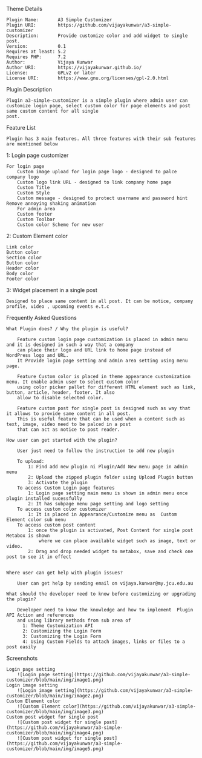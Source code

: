 Theme Details

    Plugin Name:       A3 Simple Customizer
    Plugin URI:        https://github.com/vijayakunwar/a3-simple-customizer
    Description:       Provide customize color and add widget to single post.
    Version:           0.1
    Requires at least: 5.2
    Requires PHP:      7.2
    Author:            Vijaya Kunwar
    Author URI:        https://vijayakunwar.github.io/
    License:           GPLv2 or later
    License URI:       https://www.gnu.org/licenses/gpl-2.0.html

Plugin Description 

    Plugin a3-simple-customizer is a simple plugin where admin user can
    customize login page, select custom color for page elements and post same custom content for all single
    post.

Feature List 

    Plugin has 3 main features. All three features with their sub features are mentioned below

1: Login page customizer

    For login page
        Custom image upload for login page logo - designed to palce company logo
        Custom logo link URL - designed to link company home page
        Custom Title
        Custom Style
        Custom message - designed to protect username and password hint
    Remove annoying shaking animation
        For admin area
        Custom footer
        Custom Toolbar
        Custom color Scheme for new user

2: Custom Element color

    Link color
    Button color
    Section color
    Button color
    Header color
    Body color
    Footer color

3: Widget placement in a single post

    Designed to place same content in all post. It can be notice, company profile, video , upcoming events e.t.c

Frequently Asked Questions 

    What Plugin does? / Why the plugin is useful?

        Feature custom login page customization is placed in admin menu and it is designed in such a way that a company
        can place their logo and URL link to home page instead of WordPress logo and URL.
        It Provide login page setting and admin area setting using menu page.
    
        Feature Custom color is placed in theme appearance customization menu. It enable admin user to select custom color
        using color picker pallet for different HTML element such as link, button, article, header, footer. It also
        allow to disable selected color.
    
        Feature custom post for single post is designed such as way that it allows to provide same content in all post.
        This is useful feature that can be used when a content such as text, image, video need to be palced in a post
        that can act as notice to post reader.

    How user can get started with the plugin?

        User just need to follow the instruction to add new plugin
    
        To upload:
            1: Find add new plugin ni Plugin/Add New menu page in admin menu
            2: Upload the zipped plugin folder using Upload Plugin button
            3: Activate the plugin
        To access Custom Login page features
            1: Login page setting main menu is shown in admin menu once plugin installed sucessfully
            2: It has subpage menu page setting and logo setting
        To access custom color customizer
            1: It is placed in Appearance/Customize menu as  Custom Element color sub menu
        To access custom post content
            1: once the plugin is activated, Post Content for single post Metabox is shown
                where we can place available widget such as image, text or video.
            2: Drag and drop needed widget to metabox, save and check one post to see it in effect


    Where user can get help with plugin issues?

        User can get help by sending email on vijaya.kunwar@my.jcu.edu.au

    What should the developer need to know before customizing or upgrading the plugin?
    
        Developer need to know the knowledge and how to implement  Plugin API Action and references
        and using library methods from sub area of
          1: Theme Customization API
          2: Customizing the Login Form
          3: Customizing the Login Form
          4: Using Custom Fields to attach images, links or files to a post easily


Screenshots

    Login page setting
        ![Login page setting](https://github.com/vijayakunwar/a3-simple-customizer/blob/main/img/image1.png)
    Login image setting
        ![Login image setting](https://github.com/vijayakunwar/a3-simple-customizer/blob/main/img/image2.png)
    Custom Element color
        ![Custom Element color](https://github.com/vijayakunwar/a3-simple-customizer/blob/main/img/image3.png)
    Custom post widget for single post
        ![Custom post widget for single post](https://github.com/vijayakunwar/a3-simple-customizer/blob/main/img/image4.png)
        ![Custom post widget for single post](https://github.com/vijayakunwar/a3-simple-customizer/blob/main/img/image5.png) 
    

